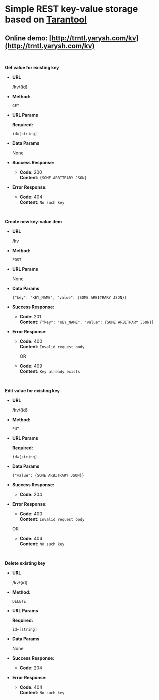 # Simple REST key-value storage based on [Tarantool](https://tarantool.io)

## Online demo: [http://trntl.yarysh.com/kv](http://trntl.yarysh.com/kv)

<br>

**Get value for existing key**

* **URL**

  /kv/{id}

* **Method:**

  `GET`
  
*  **URL Params**

   **Required:**
 
   `id=[string]`

* **Data Params**

  None

* **Success Response:**

  * **Code:** 200 <br />
    **Content:** `{SOME ARBITRARY JSON}`
 
* **Error Response:**

  * **Code:** 404<br />
    **Content:** `No such key`
<br>

**Create new key-value item**

* **URL**

  /kv

* **Method:**

  `POST`
  
* **URL Params**

  None

* **Data Params**

  `{"key": "KEY_NAME", "value": {SOME ARBITRARY JSON}}`

* **Success Response:**

  * **Code:** 201 <br />
    **Content:** `{"key": "KEY_NAME", "value": {SOME ARBITRARY JSON}}`
 
* **Error Response:**

  * **Code:** 400<br />
    **Content:** `Invalid request body`
    
    OR

  * **Code:** 409<br />
    **Content:** `Key already exists`

<br>

**Edit value for existing key**

* **URL**

  /kv/{id}

* **Method:**

  `PUT`
  
*  **URL Params**

   **Required:**
 
   `id=[string]`

* **Data Params**

  `{"value": {SOME ARBITRARY JSON}}`

* **Success Response:**

  * **Code:** 204 <br />
 
* **Error Response:**

  * **Code:** 400<br />
    **Content:** `Invalid request body`
   
   OR

  * **Code:** 404<br />
    **Content:** `No such key` 
<br>

**Delete existing key**

* **URL**

  /kv/{id}

* **Method:**

  `DELETE`
  
*  **URL Params**

   **Required:**
 
   `id=[string]`

* **Data Params**

  None

* **Success Response:**

  * **Code:** 204 <br />
 
* **Error Response:**
    
  * **Code:** 404<br />
    **Content:** `No such key`
